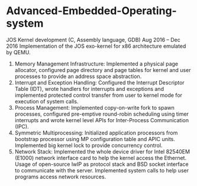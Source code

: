# Advanced-Embedded-Operating-system

JOS Kernel development (C, Assembly language, GDB)
Aug 2016 – Dec 2016
Implementation of the JOS exo-kernel for x86 architecture emulated by QEMU.
1. Memory Management Infrastructure: Implemented a physical page allocator, configured page directory and page
tables for kernel and user processes to provide an address space abstraction.
2. Interrupt and Exception Handling: Configured the Interrupt Descriptor Table (IDT), wrote handlers for interrupts
and exceptions and implemented protected control transfer from user to kernel mode for execution of system calls.
3. Process Management: Implemented copy-on-write fork to spawn processes, configured pre-emptive round-robin
scheduling using timer interrupts and wrote kernel level APIs for Inter-Process Communication (IPC).
4. Symmetric Multiprocessing: Initialized application processors from bootstrap processor using MP configuration
table and APIC units. Implemented big kernel lock to provide concurrency control.
5. Network Stack: Implemented the whole device driver for Intel 82540EM (E1000) network interface card to help the
kernel access the Ethernet. Usage of open-source lwIP as protocol stack and BSD socket interface to communicate
with the server. Implemented system calls to help user programs access network resources.
